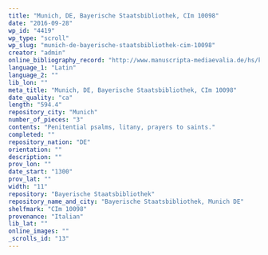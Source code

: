 ```yaml
---
title: "Munich, DE, Bayerische Staatsbibliothek, CIm 10098"
date: "2016-09-28"
wp_id: "4419"
wp_type: "scroll"
wp_slug: "munich-de-bayerische-staatsbibliothek-cim-10098"
creator: "admin"
online_bibliography_record: "http://www.manuscripta-mediaevalia.de/hs/katalogseiten/HSK0240_b075_jpg.htm"
language_1: "Latin"
language_2: ""
lib_lon: ""
meta_title: "Munich, DE, Bayerische Staatsbibliothek, CIm 10098"
date_quality: "ca"
length: "594.4"
repository_city: "Munich"
number_of_pieces: "3"
contents: "Penitential psalms, litany, prayers to saints."
completed: ""
repository_nation: "DE"
orientation: ""
description: ""
prov_lon: ""
date_start: "1300"
prov_lat: ""
width: "11"
repository: "Bayerische Staatsbibliothek"
repository_name_and_city: "Bayerische Staatsbibliothek, Munich DE"
shelfmark: "CIm 10098"
provenance: "Italian"
lib_lat: ""
online_images: ""
_scrolls_id: "13"
---
```



